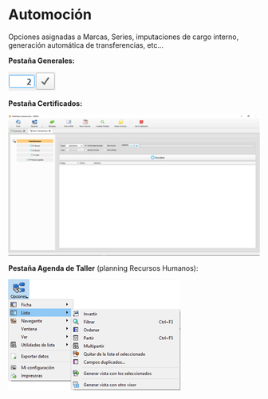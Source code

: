 # Automoción

Opciones asignadas a Marcas, Series, imputaciones de cargo interno, generación automática de transferencias, etc...

**Pestaña Generales:**

![](../../../.gitbook/assets/image%20%28190%29.png)

**Pestaña Certificados:**

![](../../../.gitbook/assets/image%20%28323%29.png)

**Pestaña Agenda de Taller** \(planning Recursos Humanos\):

![](../../../.gitbook/assets/image%20%2853%29.png)

